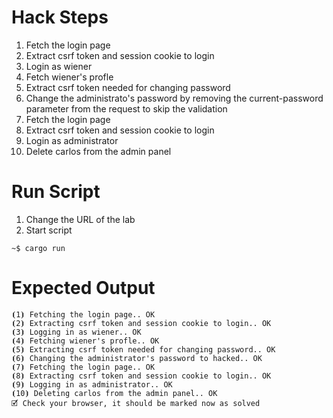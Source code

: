 # Hack Steps

1. Fetch the login page
2. Extract csrf token and session cookie to login
3. Login as wiener
4. Fetch wiener's profle
5. Extract csrf token needed for changing password
6. Change the administrato's password by removing the current-password parameter from the request to skip the validation
7. Fetch the login page
8. Extract csrf token and session cookie to login
9. Login as administrator
10. Delete carlos from the admin panel

# Run Script

1. Change the URL of the lab
2. Start script

```
~$ cargo run
```

# Expected Output

```
⦗1⦘ Fetching the login page.. OK
⦗2⦘ Extracting csrf token and session cookie to login.. OK
⦗3⦘ Logging in as wiener.. OK
⦗4⦘ Fetching wiener's profle.. OK
⦗5⦘ Extracting csrf token needed for changing password.. OK
⦗6⦘ Changing the administrator's password to hacked.. OK
⦗7⦘ Fetching the login page.. OK
⦗8⦘ Extracting csrf token and session cookie to login.. OK
⦗9⦘ Logging in as administrator.. OK
⦗10⦘ Deleting carlos from the admin panel.. OK
🗹 Check your browser, it should be marked now as solved
```
